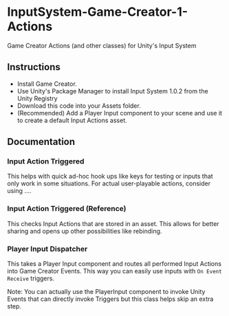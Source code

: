 # InputSystem-Game-Creator-1-Actions
Game Creator Actions (and other classes) for Unity's Input System

## Instructions
* Install Game Creator.
* Use Unity's Package Manager to install Input System 1.0.2 from the Unity Registry
* Download this code into your Assets folder.
* (Recommended) Add a Player Input component to your scene and use it to create a default Input Actions asset.

## Documentation
### Input Action Triggered
This helps with quick ad-hoc hook ups like keys for testing or inputs that only work in some situations. For actual user-playable actions, consider using ....

### Input Action Triggered (Reference)
This checks Input Actions that are stored in an asset. This allows for better sharing and opens up other possibilities like rebinding.

### Player Input Dispatcher
This takes a Player Input component and routes all performed Input Actions into Game Creator Events. This way you can easily use inputs with `On Event Receive` triggers.

Note: You can actually use the PlayerInput component to invoke Unity Events that can directly invoke Triggers but this class helps skip an extra step.
